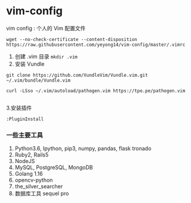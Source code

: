 # vim-config
vim config : 个人的 Vim 配置文件

```
wget --no-check-certificate --content-disposition https://raw.githubusercontent.com/yeyong14/vim-config/master/.vimrc

```

1. 创建 .vim 目录 `mkdir .vim`
2. 安装 Vundle

```
git clone https://github.com/VundleVim/Vundle.vim.git ~/.vim/bundle/Vundle.vim

curl -LSso ~/.vim/autoload/pathogen.vim https://tpo.pe/pathogen.vim


```


3.安装插件

```
:PluginInstall
```

### 一些主要工具
1. Python3.6, Ipython, pip3, numpy, pandas, flask tronado
2. Ruby2, Rails5
3. NodeJS
4. MySQL, PostgreSQL, MongoDB
5. Golang 1.16
6. opencv-python
6. the_silver_searcher
5. 数据库工具 sequel pro
